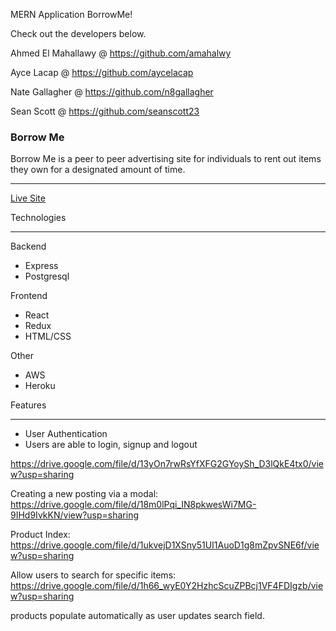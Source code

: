 MERN Application BorrowMe!

Check out the developers below.

Ahmed El Mahallawy @ https://github.com/amahalwy  

Ayce Lacap @ https://github.com/aycelacap  

Nate Gallagher @ https://github.com/n8gallagher  

Sean Scott @ https://github.com/seanscott23

### Borrow Me
Borrow Me is a peer to peer advertising site for individuals to rent out items they own for a designated amount of time.
***
[Live Site](https://borrow-me-app.herokuapp.com/#/)



Technologies
***
Backend
* Express
* Postgresql

Frontend
* React 
* Redux
* HTML/CSS

Other
* AWS
* Heroku

Features
***
* User Authentication
* Users are able to login, signup and logout

https://drive.google.com/file/d/13yOn7rwRsYfXFG2GYoySh_D3lQkE4tx0/view?usp=sharing

Creating a new posting via a modal:
https://drive.google.com/file/d/18m0lPqi_IN8pkwesWi7MG-9IHd9IvkKN/view?usp=sharing

Product Index:
https://drive.google.com/file/d/1ukvejD1XSny51UI1AuoD1g8mZpvSNE6f/view?usp=sharing

Allow users to search for specific items:
https://drive.google.com/file/d/1h66_wyE0Y2HzhcScuZPBcj1VF4FDIgzb/view?usp=sharing

products populate automatically as user updates search field.




